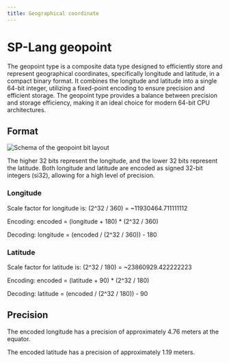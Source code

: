 ```yaml
---
title: Geographical coordinate
---
```


# SP-Lang geopoint

The geopoint type is a composite data type designed to efficiently store and represent geographical coordinates, specifically longitude and latitude, in a compact binary format.
It combines the longitude and latitude into a single 64-bit integer, utilizing a fixed-point encoding to ensure precision and efficient storage.
The geopoint type provides a balance between precision and storage efficiency, making it an ideal choice for modern 64-bit CPU architectures.


## Format

<img src="../geopoint.drawio.png" alt="Schema of the geopoint bit layout" />

The higher 32 bits represent the longitude, and the lower 32 bits represent the latitude.
Both longitude and latitude are encoded as signed 32-bit integers (si32), allowing for a high level of precision.

### Longitude

Scale factor for longitude is: (2^32 / 360) = ~11930464.711111112

Encoding: encoded = (longitude + 180) * (2^32 / 360)

Decoding: longitude = (encoded / (2^32 / 360)) - 180

### Latitude

Scale factor for latitude is: (2^32 / 180) = ~23860929.422222223

Encoding: encoded = (latitude + 90) * (2^32 / 180)

Decoding: latitude = (encoded / (2^32 / 180)) - 90


## Precision

The encoded longitude has a precision of approximately 4.76 meters at the equator.

The encoded latitude has a precision of approximately 1.19 meters.
